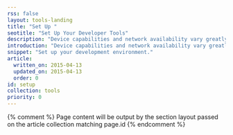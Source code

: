 ```yaml
---
rss: false
layout: tools-landing
title: "Set Up "
seotitle: "Set Up Your Developer Tools"
description: "Device capabilities and network availability vary greatly. Learn what you need in your development toolkit to build an experience that works great on any device."
introduction: "Device capabilities and network availability vary greatly. Learn what you need in your development toolkit to build an experience that works great on any device."
snippet: "Set up your development environment."
article:
  written_on: 2015-04-13
  updated_on: 2015-04-13
  order: 0
id: setup
collection: tools
priority: 0
---
```


{% comment %}
Page content will be output by the section layout passed on the article collection matching page.id
{% endcomment %}
